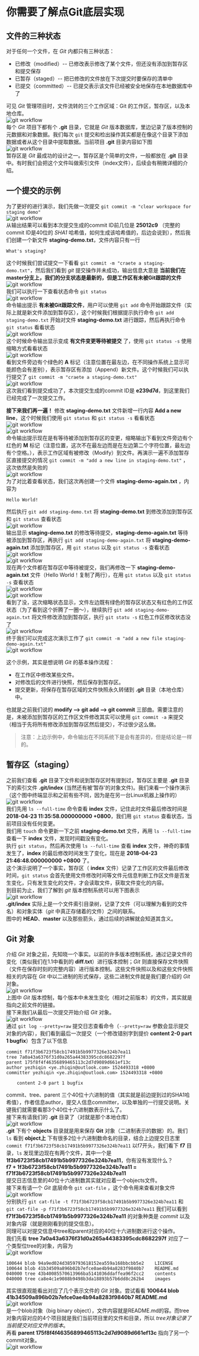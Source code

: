 
# 你需要了解点Git底层实现

## 文件的三种状态
对于任何一个文件，在 *Git* 内都只有三种状态：

* 已修改（modified）-- 已修改表示修改了某个文件，但还没有添加到暂存区和提交保存  
* 已暂存（staged）-- 把已修改的文件放在下次提交时要保存的清单中  
* 已提交（committed）-- 已提交表示该文件已经被安全地保存在本地数据库中了  

可见 *Git* 管理项目时，文件流转的三个工作区域：Git 的工作区，暂存区，以及本地仓库。  
![git workflow](https://github.com/op-y/git-practice/blob/master/images/2/draft.2-0.png)  
每个 *Git* 项目下都有个 **.git** 目录，它就是 *Git* 版本数据库，里边记录了版本控制的元数据和对象数据。我们每次 `git` 提交和检出操作其实都是在像这个目录下添加数据或者从这个目录中提取数据。当前项目 **.git** 目录内容如下图  
![git workflow](https://github.com/op-y/git-practice/blob/master/images/2/snip.2-0.png)  
暂存区是 *Git* 最成功的设计之一。暂存区是个简单的文件，一般都放在 **.git** 目录中。有时我们会把这个文件叫做索引文件（index文件），后续会有稍微详细的介绍。

## 一个提交的示例
为了更好的进行演示，我们先做一次提交 `git commit -m "clear workspace for staging demo"`  
![git workflow](https://github.com/op-y/git-practice/blob/master/images/2/snip.2-1.png)  
从输出结果可以看到本次提交生成的commit ID前几位是 **25012c9** （完整的commit ID是40位的 *SHA1* 哈希值，如何生成该哈希值的，后边会说到），然后我们创建一个新文件 **staging-demo.txt**，文件内容只有一行

```
What's staging?
```

这个时候我们尝试提交一下看看 `git commit -m "craete a staging-demo.txt"`，然后我们看到 *git* 提交操作并未成功，输出信息大意是 **当前我们在master分支上，我们的分支状态是最新的，但是工作区有未被Git跟踪的文件**  
![git workflow](https://github.com/op-y/git-practice/blob/master/images/2/snip.2-2.png)  
我们可以执行一下查看状态命令 `git status`  
![git workflow](https://github.com/op-y/git-practice/blob/master/images/2/snip.2-3.png)  
命令输出提示 **有未被Git跟踪文件**，用户可以使用 `git add` 命令开始跟踪文件（实际上就是新文件添加到暂存区），这个时候我们根据提示执行命令 `git add staging-demo.txt` 开始对文件 **staging-demo.txt** 进行跟踪，然后再执行命令 `git status` 看看状态  
![git workflow](https://github.com/op-y/git-practice/blob/master/images/2/snip.2-4.png)  
这个时候命令输出显示变成 **有文件变更等待被提交** 了，使用 `git status -s` 使用缩略方式看看状态  
![git workflow](https://github.com/op-y/git-practice/blob/master/images/2/snip.2-5.png)  
看到文件旁边有个绿色的 **A** 标记（注意位置在最左边，在不同操作系统上显示可能颜色会有差别），表示暂存区有添加（Append）新文件。这个时候我们可以执行提交了 `git commit -m "craete a staging-demo.txt"`  
![git workflow](https://github.com/op-y/git-practice/blob/master/images/2/snip.2-6.png)  
这次我们看到提交成功了，本次提交生成的commit ID是 **e239d7d**，到这里我们已经完成了一次提交工作。  

**接下来我们再一遍！**
修改 **staging-demo.txt** 文件新增一行内容 **Add a new line**，这个时候我们使用 `git status` 和 `git status -s` 看看状态  
![git workflow](https://github.com/op-y/git-practice/blob/master/images/2/snip.2-7.png)   
![git workflow](https://github.com/op-y/git-practice/blob/master/images/2/snip.2-8.png)   
命令输出提示现在是有等待被添加到暂存区的变更，缩略输出下看到文件旁边有个红色的 **M** 标记（注意位置，这次不在最左边而是在左边第二个字符位置，最左边有个空格。），表示工作区域有被修改（Modify）到文件。再演示一遍不添加暂存区直接提交的情况 `git commit -m "add a new line in staging-demo.txt"` ，这次依然是失败的  
![git workflow](https://github.com/op-y/git-practice/blob/master/images/2/snip.2-9.png)  
为了对比着查看状态，我们这次再创建一个文件 **staging-demo-again.txt** ，内容为
  
```
Hello World!
``` 

然后执行 `git add staging-demo.txt` 将 **staging-demo.txt** 到修改添加到暂存区 和 `git status` 查看状态  
![git workflow](https://github.com/op-y/git-practice/blob/master/images/2/snip.2-10.png)  
输出显示 **staging-demo.txt** 的修改等待提交，**staging-demo-again.txt** 等待被添加到暂存区，再执行 `git add staging-demo-again.txt` 将 **staging-demo-again.txt** 添加到暂存区，用 `git status` 以及 `git status -s` 查看状态  
![git workflow](https://github.com/op-y/git-practice/blob/master/images/2/snip.2-11.png)  
![git workflow](https://github.com/op-y/git-practice/blob/master/images/2/snip.2-12.png)  
现在两个文件都在暂存区中等待被提交，我们再修改一下 **staging-demo-again.txt** 文件（Hello World！复制了两行），在用 `git status` 以及 `git status -s` 查看状态  
![git workflow](https://github.com/op-y/git-practice/blob/master/images/2/snip.2-13.png)  
![git workflow](https://github.com/op-y/git-practice/blob/master/images/2/snip.2-14.png)  
看到了没，这次缩略状态显示，文件左边既有绿色的暂存区状态又有红色的工作区状态（为了看到这个折腾了一圈～），继续执行 `git add staging-demo-again.txt` 将文件修改添加到暂存区，执行 `git statu -s` 红色工作区修改状态没了  
![git workflow](https://github.com/op-y/git-practice/blob/master/images/2/snip.2-15.png)  
终于我们可以完成这次演示工作了 `git commit -m "add a new file staging-demo-again.txt"`  
![git workflow](https://github.com/op-y/git-practice/blob/master/images/2/snip.2-16.png)   

这个示例，其实是想说明 *Git* 的基本操作流程： 
  
* 在工作区中修改某些文件。  
* 对修改后的文件进行快照，然后保存到暂存区。  
* 提交更新，将保存在暂存区域的文件快照永久转储到 **.git** 目录（本地仓库）中。

也就是之前我们说的 **modify --> git add --> git commit** 三部曲。需要注意的是，未被添加到暂存区的工作区文件修改其实可以使用 `git commit -a` 来提交（相当于先将所有修改添加到暂存区然后提交），不过很少这么做。

> 注意：上边示例中，命令输出在不同系统下是会有差异的，但是结论是一样的。

## 暂存区（staging）
之前我们查看 **.git** 目录下文件和说到暂存区时有提到过，暂存区主要是 **.git** 目录下的索引文件 **.git/index** (当然还有被‘暂存’的对象文件)。我们来看一个操作演示（这个图中终端显示和之前有些不同，因为是在另一台Linux机器上操作的）  
![git workflow](https://github.com/op-y/git-practice/blob/master/images/2/snip.2-17.png)  
我们先用 `ls --full-time` 命令查看 **index** 文件，记住此时文件最后修改时间是 **2018-04-23 11:35:58.000000000 +0800**，我们用 `git status` 查看状态，当前项目没有任何变更。  
我们用 `touch` 命令更新一下之前 **staging-demo.txt** 文件，再用 `ls --full-time` 查看一下 **index** 文件，发现时间戳没有变化。  
执行 `git status`，然后再次使用 `ls --full-time` 查看 **index** 文件，神奇的事情发生了，**index** 的最后修改时间发生了变化，现在是 **2018-04-23 21:46:48.000000000 +0800** 了。  
这个演示说明了一个事实，暂存区（ **index** 文件）记录了工作区的文件最后修改时间，`git status` 会首先使用文件修改时间等文件元信息判断工作区文件是否发生变化，只有发生变化的文件，才会读取文件，获取文件变化的内容。  
到目前为止，我们了解到 *git* 版本控制系统可以用下图表示  
![git workflow](https://github.com/op-y/git-practice/blob/master/images/2/draft.2-1.png)  
**.git/index** 实际上是一个文件索引目录树，记录了文件（可以理解为看到的文件名）和对象实体（*git* 中真正存储着的文件）之间的联系。  
图中的 **HEAD**、**master** 以及那些箭头，通过后续的讲解就会知道其含义。

## Git 对象
介绍 *Git* 对象之前，先知晓一个事实。以前的许多版本控制系统，通过记录文件的变化（类似我们在1.1中看到的 **diff.txt**）进行版本控制；*Git* 则直接保存文件快照（文件在保存时刻的完整内容）进行版本控制。这些文件快照以及和这些文件快照相关的内容在 *Git* 中以二进制的形式保存，这些二进制文件就是我们要介绍的 *Git* 对象。  
![git workflow](https://github.com/op-y/git-practice/blob/master/images/2/draft.2-2.png)  
上图中 *Git* 版本控制，每个版本中未发生变化（相对之前版本）的文件，其实就是指向之前文件的链接。  
接下来我们从最后一次提交开始介绍 *Git* 对象。  
![git workflow](https://github.com/op-y/git-practice/blob/master/images/2/snip.2-18.png)  
通过 `git log --pretty=raw` 提交日志查看命令（`--pretty=raw` 参数会显示提交对象的内容），我们看到最后一次提交（一个修改错别字到提价 **content 2-0 part 1 bugfix**）包含了以下信息  

```
commit f71f3b6723f58cb17491b5b9977326e324b7ea11
tree 7a0a43a6376f31d0a265a44383395cdc8682297f
parent 175f8f4f46356899465113c2d7d9089d661ef13c
author yezhiqin <ye.zhiqin@outlook.com> 1524493318 +0800
committer yezhiqin <ye.zhiqin@outlook.com> 1524493318 +0800

    content 2-0 part 1 bugfix

```

commit、tree、parent 三个40位十六进制的值（其实就是前边提到过的SHA1哈希值），作者信息author，提交人信息committer，以及单独的一行提交说明。关键我们就需要看那3个40位十六进制数表示什么了。  
接下来有请我们的 **.git** 目录了（对就是那个本地仓库）  
![git workflow](https://github.com/op-y/git-practice/blob/master/images/2/snip.2-19.png)  
**.git** 下有个 **objects** 目录就是用来保存 **Git** 对象（二进制表示的数据）的。我们 `ls` 看到 **object上** 下有很多2位十六进制数命名的目录，结合上边提交日志里 `commit f71f3b6723f58cb17491b5b9977326e324b7ea11` 以f7开头，我们看下 **f7** 目录，`ls` 发现里边现在有两个文件，其中一个是 **1f3b6723f58cb17491b5b9977326e324b7ea11**，你有没有发现什么？  
**f7 + 1f3b6723f58cb17491b5b9977326e324b7ea11 = f71f3b6723f58cb17491b5b9977326e324b7ea11**  
提交日志信息里的40位十六进制数其实就对应着一个objects文件。  
接下来有请一个 *Git* 底层命令 `git cat-file` ，这个命令用来查看对象文件  
![git workflow](https://github.com/op-y/git-practice/blob/master/images/2/snip.2-20.png)  
分别执行 `git cat-file -t f71f3b6723f58cb17491b5b9977326e324b7ea11` 和 `git cat-file -p f71f3b6723f58cb17491b5b9977326e324b7ea11` 我们可以看到 **f71f3b6723f58cb17491b5b9977326e324b7ea11** 的对象种类是 *commit* 以及对象内容（就是刚刚看到的提交信息）。  
同理可以对提交信息中tree和parent对应的40位十六进制数进行这个操作。  
我们先看 **tree 7a0a43a6376f31d0a265a44383395cdc8682297f** 对应了一个类型位tree的对象，内容为   
![git workflow](https://github.com/op-y/git-practice/blob/master/images/2/snip.2-21.png)  

```
100644 blob 94a9ed024d3859793618152ea559a168bbcbb5e2	LICENSE
100644 blob 41b34509a896b02b7efce0ae4b94a8283f9840b7	README.md
040000 tree 43b40085570613966ba5141036ddaffea96f2cc2	contents
040000 tree ca8e4c1e9088b9498b3da18893b57b6dd8c262b4	images
```

其实很直观能看出对应了几个表示文件的 *Git* 对象。尝试看看 **100644 blob 41b34509a896b02b7efce0ae4b94a8283f9840b7	README.md**  
![git workflow](https://github.com/op-y/git-practice/blob/master/images/2/snip.2-23.png)  
是一个blob对象（big binary object），文件内容就是README.md的容。而tree对象内容对应的4个项目就是我们当前项目里的文件和目录，所以 *tree对象记录了当前提交对应文件的版本*。  
再看 **parent 175f8f4f46356899465113c2d7d9089d661ef13c** 指向了另一个commit对象。  
![git workflow](https://github.com/op-y/git-practice/blob/master/images/2/snip.2-22.png)  